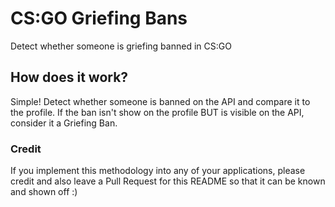 # CS:GO Griefing Bans
Detect whether someone is griefing banned in CS:GO


## How does it work?

Simple! Detect whether someone is banned on the API and compare it to the profile. If the ban isn't show on the profile BUT is visible on the API, consider it a Griefing Ban.

### Credit

If you implement this methodology into any of your applications, please credit and also leave a Pull Request for this README so that it can be known and shown off :)
